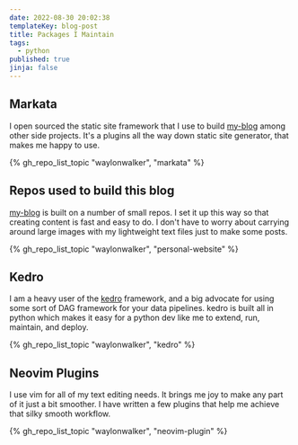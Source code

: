 ```yaml
---
date: 2022-08-30 20:02:38
templateKey: blog-post
title: Packages I Maintain
tags:
  - python
published: true
jinja: false
---
```


## Markata

I open sourced the static site framework that I use to build
[my-blog](https://waylonwalker.com/) among other side projects. It's a plugins
all the way down static site generator, that makes me happy to use.

{% gh_repo_list_topic "waylonwalker", "markata" %}

## Repos used to build this blog

[my-blog](https://waylonwalker.com/) is built on a number of small repos. I
set it up this way so that creating content is fast and easy to do. I don't
have to worry about carrying around large images with my lightweight text
files just to make some posts.

{% gh_repo_list_topic "waylonwalker", "personal-website" %}

## Kedro

I am a heavy user of the [kedro](https://kedro.org) framework, and a big
advocate for using some sort of DAG framework for your data pipelines. kedro
is built all in python which makes it easy for a python dev like me to extend,
run, maintain, and deploy.

{% gh_repo_list_topic "waylonwalker", "kedro" %}

## Neovim Plugins

I use vim for all of my text editing needs. It brings me joy to make any part
of it just a bit smoother. I have written a few plugins that help me achieve
that silky smooth workflow.

{% gh_repo_list_topic "waylonwalker", "neovim-plugin" %}
